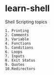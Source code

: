 # learn-shell
Shell Scripting topics
```text
1. Printing
2. Comments 
3. Variable
4. Functions
5. Conditions
6. Loops
7. Inputs
8. Exit Status
9. Quotes 
10.Redirectors 

```